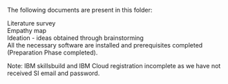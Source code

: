 The following documents are present in this folder: </br>

Literature survey </br>
Empathy map </br>
Ideation - ideas obtained through brainstorming </br>
All the necessary software are installed and prerequisites completed (Preparation Phase completed). </br>

Note: IBM skillsbuild and IBM Cloud registration incomplete as we have not received SI email and password.
